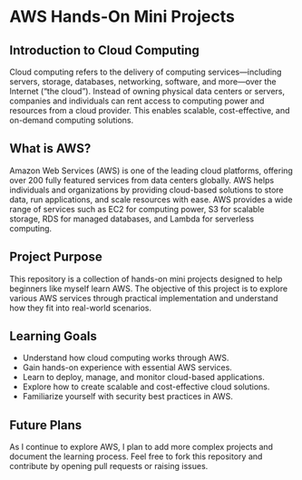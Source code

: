 # AWS Hands-On Mini Projects

## Introduction to Cloud Computing

Cloud computing refers to the delivery of computing services—including servers, storage, databases, networking, software, and more—over the Internet (“the cloud”). Instead of owning physical data centers or servers, companies and individuals can rent access to computing power and resources from a cloud provider. This enables scalable, cost-effective, and on-demand computing solutions.

## What is AWS?

Amazon Web Services (AWS) is one of the leading cloud platforms, offering over 200 fully featured services from data centers globally. AWS helps individuals and organizations by providing cloud-based solutions to store data, run applications, and scale resources with ease. AWS provides a wide range of services such as EC2 for computing power, S3 for scalable storage, RDS for managed databases, and Lambda for serverless computing.

## Project Purpose

This repository is a collection of hands-on mini projects designed to help beginners like myself learn AWS. The objective of this project is to explore various AWS services through practical implementation and understand how they fit into real-world scenarios.

## Learning Goals

- Understand how cloud computing works through AWS.
- Gain hands-on experience with essential AWS services.
- Learn to deploy, manage, and monitor cloud-based applications.
- Explore how to create scalable and cost-effective cloud solutions.
- Familiarize yourself with security best practices in AWS.

## Future Plans

As I continue to explore AWS, I plan to add more complex projects and document the learning process. Feel free to fork this repository and contribute by opening pull requests or raising issues.
